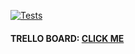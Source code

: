 [![Tests](https://github.com/kargolek/my-selenium-python-dojo/actions/workflows/python-app.yml/badge.svg?branch=)](https://github.com/kargolek/my-selenium-python-dojo/actions/workflows/python-app.yml)
#### TRELLO BOARD: [CLICK ME](https://trello.com/b/P6iuUg0F/selenium-python-example)